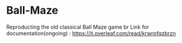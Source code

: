 # Ball-Maze
Reproducting the old classical Ball Maze game
br
Link for documentation(ongoing) : https://it.overleaf.com/read/krwrpfqzbrzn
